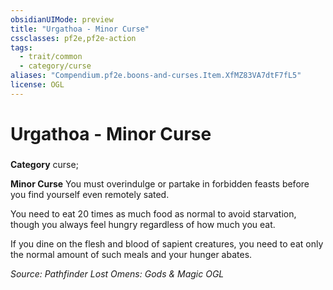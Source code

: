 ```yaml
---
obsidianUIMode: preview
title: "Urgathoa - Minor Curse"
cssclasses: pf2e,pf2e-action
tags:
  - trait/common
  - category/curse
aliases: "Compendium.pf2e.boons-and-curses.Item.XfMZ83VA7dtF7fL5"
license: OGL
---
```

# Urgathoa - Minor Curse

### 

**Category** curse; 




**Minor Curse** You must overindulge or partake in forbidden feasts before you find yourself even remotely sated.

You need to eat 20 times as much food as normal to avoid starvation, though you always feel hungry regardless of how much you eat.

If you dine on the flesh and blood of sapient creatures, you need to eat only the normal amount of such meals and your hunger abates.

*Source: Pathfinder Lost Omens: Gods & Magic*
*OGL*